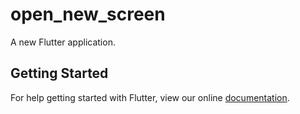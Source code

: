 # open_new_screen

A new Flutter application.

## Getting Started

For help getting started with Flutter, view our online
[documentation](https://flutter.io/).
